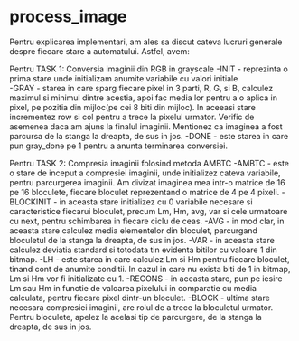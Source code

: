 # process_image

Pentru explicarea implementari, am ales sa discut cateva lucruri generale despre fiecare stare a automatului. Astfel, avem:

Pentru TASK 1: Conversia imaginii din RGB in grayscale
-INIT - reprezinta o prima stare unde initializam anumite variabile cu valori initiale 	
-GRAY - starea in care sparg fiecare pixel in 3 parti, R, G, si B, calculez maximul si minimul dintre acestia, apoi fac media lor pentru a o aplica in pixel, pe pozitia din mijloc(pe cei 8 biti din mijloc). In aceeasi stare incrementez row si col pentru a trece la pixelul urmator. Verific de asemenea daca am ajuns la finalul imaginii. Mentionez ca imaginea a fost parcursa de la stanga la dreapta, de sus in jos.
-DONE	- este starea in care pun gray_done pe 1 pentru a anunta terminarea conversiei.

Pentru TASK 2: Compresia imaginii folosind metoda AMBTC
-AMBTC - este o stare de inceput a compresiei imaginii, unde initializez cateva variabile, pentru parcurgerea imaginii. Am divizat imaginea mea intr-o matrice de 16 pe 16 bloculete, fiecare bloculet reprezentand o matrice de 4 pe 4 pixeli.
-BLOCKINIT - in aceasta stare initializez cu 0 variabile necesare si caracteristice fiecarui bloculet, precum Lm, Hm, avg, var si cele urmatoare cu next, pentru schimbarea in fiecare ciclu de ceas.
-AVG - in mod clar, in aceasta stare calculez media elementelor din bloculet, parcurgand bloculetul de la stanga la dreapta, de sus in jos.
-VAR - in aceasta stare calculez deviatia standard si totodata tin evidenta bitilor cu valoare 1 din bitmap. 
-LH - este starea in care calculez Lm si Hm pentru fiecare bloculet, tinand cont de anumite conditii. In cazul in care nu exista biti de 1 in bitmap, Lm si Hm vor fi initializate cu 1.
-RECONS - in aceasta stare, pun pe iesire Lm sau Hm in functie de valoarea pixelului in comparatie cu media calculata, pentru fiecare pixel dintr-un bloculet.
-BLOCK - ultima stare necesara compresiei imaginii, are rolul de a trece la bloculetul urmator. Pentru bloculete, apelez la acelasi tip de parcurgere, de la stanga la dreapta, de sus in jos. 
